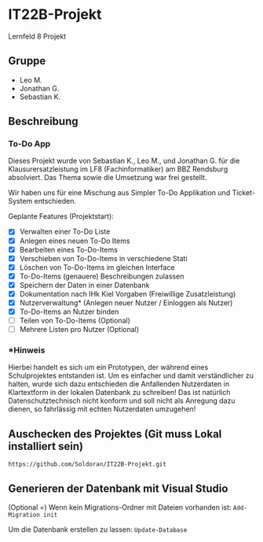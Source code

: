# IT22B-Projekt
Lernfeld 8 Projekt

## Gruppe
* Leo M.
* Jonathan G.
* Sebastian K.

## Beschreibung
### To-Do App
Dieses Projekt wurde von Sebastian K., Leo M., und Jonathan G. für die Klausurersatzleistung im LF8 (Fachinformatiker) am BBZ Rendsburg absolviert.
Das Thema sowie die Umsetzung war frei gestellt.

Wir haben uns für eine Mischung aus Simpler To-Do Applikation und Ticket-System entschieden.

Geplante Features (Projektstart):
- [x] Verwalten einer To-Do Liste
- [x] Anlegen eines neuen To-Do Items
- [x] Bearbeiten eines To-Do-Items
- [x] Verschieben von To-Do-Items in verschiedene Stati
- [x] Löschen von To-Do-Items im gleichen Interface
- [x] To-Do-Items (genauere) Beschreibungen zulassen
- [x] Speichern der Daten in einer Datenbank
- [x] Dokumentation nach IHk Kiel Vorgaben (Freiwillige Zusatzleistung)
- [x] Nutzerverwaltung* (Anlegen neuer Nutzer / Einloggen als Nutzer)
- [x] To-Do-Items an Nutzer binden
- [ ] Teilen von To-Do-Items (Optional)
- [ ] Mehrere Listen pro Nutzer (Optional)

### *Hinweis
Hierbei handelt es sich um ein Prototypen, der während eines Schulprojektes entstanden ist.
Um es einfacher und damit verständlicher zu halten, wurde sich dazu entschieden die Anfallenden Nutzerdaten
in Klartextform in der lokalen Datenbank zu schreiben! Das ist natürlich Datenschutztechnisch nicht konform
und soll nicht als Anregung dazu dienen, so fahrlässig mit echten Nutzerdaten umzugehen!

## Auschecken des Projektes (Git muss Lokal installiert sein)
`https://github.com/Soldoran/IT22B-Projekt.git`

## Generieren der Datenbank mit Visual Studio
(Optional =) Wenn kein Migrations-Ordner mit Dateien vorhanden ist:
`Add-Migration init`

Um die Datenbank erstellen zu lassen:
`Update-Database`
